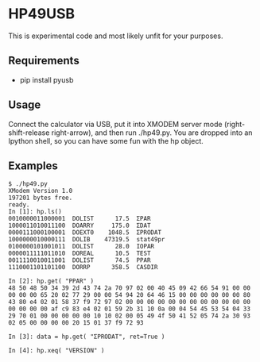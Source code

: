 HP49USB
=======

This is experimental code and most likely unfit for your purposes.

## Requirements

* pip install pyusb

## Usage

Connect the calculator via USB, put it into XMODEM server mode (right-shift-release
right-arrow), and then run ./hp49.py. You are dropped into an Ipython shell,
so you can have some fun with the hp object.

## Examples
```
$ ./hp49.py 
XModem Version 1.0
197201 bytes free.
ready.
In [1]: hp.ls()
0010000011000001  DOLIST      17.5  ΣPAR
1000011010011100  DOARRY     175.0  ΣDAT
0000111000100001  DOEXT0    1048.5  ΣPRODAT
1000000010000111  DOLIB    47319.5  stat49pr
0100000101001011  DOLIST      28.0  IOPAR
0000011111011010  DOREAL      10.5  TEST
0011110010011001  DOLIST      74.5  PPAR
1110001101101100  DORRP      358.5  CASDIR

In [2]: hp.get( "PPAR" )
48 50 48 50 34 39 2d 43 74 2a 70 97 02 00 40 45 09 42 66 54 91 00 00 00 00 00 65 20 02 77 29 00 00 54 94 20 64 46 15 00 00 00 00 00 00 80 43 80 e4 02 01 58 37 f9 72 97 02 00 00 00 00 00 00 00 00 00 00 00 00 00 00 00 00 af c9 83 e4 02 01 59 2b 31 10 0a 00 04 54 45 53 54 04 33 29 70 01 00 00 00 00 00 10 10 02 00 05 49 4f 50 41 52 05 74 2a 30 93 02 05 00 00 00 00 20 15 01 37 f9 72 93

In [3]: data = hp.get( "ΣPRODAT", ret=True )

In [4]: hp.xeq( "VERSION" )
```
